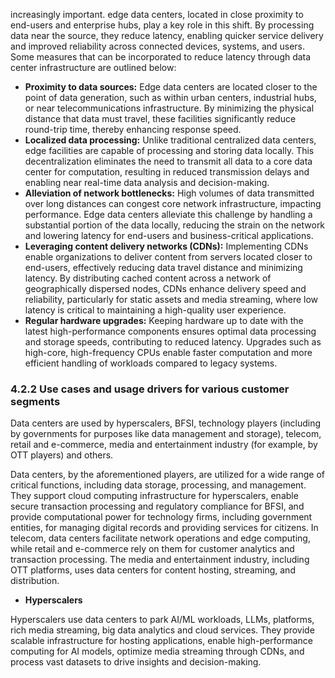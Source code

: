 increasingly important. edge data centers, located in close proximity to end-users and enterprise hubs, play a key role in this shift. By processing data near the source, they reduce latency, enabling quicker service delivery and improved reliability across connected devices, systems, and users. Some measures that can be incorporated to reduce latency through data center infrastructure are outlined below:

*   **Proximity to data sources:** Edge data centers are located closer to the point of data generation, such as within urban centers, industrial hubs, or near telecommunications infrastructure. By minimizing the physical distance that data must travel, these facilities significantly reduce round-trip time, thereby enhancing response speed.
*   **Localized data processing:** Unlike traditional centralized data centers, edge facilities are capable of processing and storing data locally. This decentralization eliminates the need to transmit all data to a core data center for computation, resulting in reduced transmission delays and enabling near real-time data analysis and decision-making.
*   **Alleviation of network bottlenecks:** High volumes of data transmitted over long distances can congest core network infrastructure, impacting performance. Edge data centers alleviate this challenge by handling a substantial portion of the data locally, reducing the strain on the network and lowering latency for end-users and business-critical applications.
*   **Leveraging content delivery networks (CDNs):** Implementing CDNs enable organizations to deliver content from servers located closer to end-users, effectively reducing data travel distance and minimizing latency. By distributing cached content across a network of geographically dispersed nodes, CDNs enhance delivery speed and reliability, particularly for static assets and media streaming, where low latency is critical to maintaining a high-quality user experience.
*   **Regular hardware upgrades:** Keeping hardware up to date with the latest high-performance components ensures optimal data processing and storage speeds, contributing to reduced latency. Upgrades such as high-core, high-frequency CPUs enable faster computation and more efficient handling of workloads compared to legacy systems.

### 4.2.2 Use cases and usage drivers for various customer segments

Data centers are used by hyperscalers, BFSI, technology players (including by governments for purposes like data management and storage), telecom, retail and e-commerce, media and entertainment industry (for example, by OTT players) and others.

Data centers, by the aforementioned players, are utilized for a wide range of critical functions, including data storage, processing, and management. They support cloud computing infrastructure for hyperscalers, enable secure transaction processing and regulatory compliance for BFSI, and provide computational power for technology firms, including government entities, for managing digital records and providing services for citizens. In telecom, data centers facilitate network operations and edge computing, while retail and e-commerce rely on them for customer analytics and transaction processing. The media and entertainment industry, including OTT platforms, uses data centers for content hosting, streaming, and distribution.

*   **Hyperscalers**

Hyperscalers use data centers to park AI/ML workloads, LLMs, platforms, rich media streaming, big data analytics and cloud services. They provide scalable infrastructure for hosting applications, enable high-performance computing for AI models, optimize media streaming through CDNs, and process vast datasets to drive insights and decision-making.